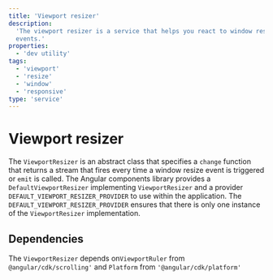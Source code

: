 ```yaml
---
title: 'Viewport resizer'
description:
  'The viewport resizer is a service that helps you react to window resize
  events.'
properties:
  - 'dev utility'
tags:
  - 'viewport'
  - 'resize'
  - 'window'
  - 'responsive'
type: 'service'
---
```


# Viewport resizer

The `ViewportResizer` is an abstract class that specifies a `change` function
that returns a stream that fires every time a window resize event is triggered
or `emit` is called. The Angular components library provides a
`DefaultViewportResizer` implementing `ViewportResizer` and a provider
`DEFAULT_VIEWPORT_RESIZER_PROVIDER` to use within the application. The
`DEFAULT_VIEWPORT_RESIZER_PROVIDER` ensures that there is only one instance of
the `ViewportResizer` implementation.

## Dependencies

The `ViewportResizer` depends on`ViewportRuler` from `@angular/cdk/scrolling'`
and `Platform` from `'@angular/cdk/platform'`
